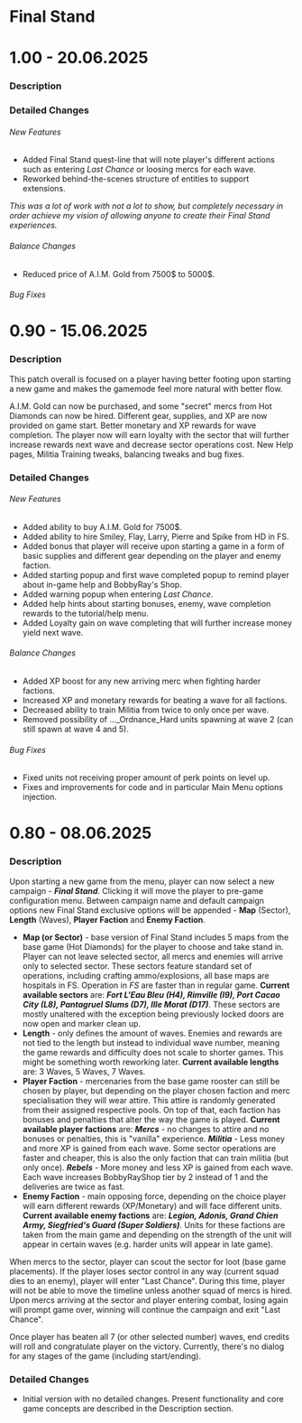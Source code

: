 # Final Stand

# 1.00  - 20.06.2025

### Description

### Detailed Changes

###### New Features
- Added Final Stand quest-line that will note player's different actions such as entering _Last Chance_ or loosing mercs for each wave.
- Reworked behind-the-scenes structure of entities to support extensions.

_This was a lot of work with not a lot to show, but completely necessary in order achieve my vision of allowing anyone to create their Final Stand experiences._

###### Balance Changes
- Reduced price of A.I.M. Gold from 7500$ to 5000$.

###### Bug Fixes

# 0.90  - 15.06.2025

### Description
This patch overall is focused on a player having better footing upon starting a new game and makes the gamemode feel more natural with better flow.

A.I.M. Gold can now be purchased, and some "secret" mercs from Hot Diamonds can now be hired. 
Different gear, supplies, and XP are now provided on game start. Better monetary and XP rewards for wave completion.
The player now will earn loyalty with the sector that will further increase rewards next wave and decrease sector operations cost. 
New Help pages, Militia Training tweaks, balancing tweaks and bug fixes.

### Detailed Changes

###### New Features
- Added ability to buy A.I.M. Gold for 7500$.
- Added ability to hire Smiley, Flay, Larry, Pierre and Spike from HD in FS.
- Added bonus that player will receive upon starting a game in a form of basic supplies and different gear depending on the player and enemy faction.
- Added starting popup and first wave completed popup to remind player about in-game help and BobbyRay's Shop.
- Added warning popup when entering _Last Chance_.
- Added help hints about starting bonuses, enemy, wave completion rewards to the tutorial/help menu.
- Added Loyalty gain on wave completing that will further increase money yield next wave.

###### Balance Changes
- Added XP boost for any new arriving merc when fighting harder factions.
- Increased XP and monetary rewards for beating a wave for all factions.
- Decreased ability to train Militia from twice to only once per wave.
- Removed possibility of ..._Ordnance_Hard units spawning at wave 2 (can still spawn at wave 4 and 5).

###### Bug Fixes
- Fixed units not receiving proper amount of perk points on level up.
- Fixes and improvements for code and in particular Main Menu options injection.

# 0.80 - 08.06.2025

### Description
Upon starting a new game from the menu, player can now select a new campaign - ___Final Stand___. 
Clicking it will move the player to pre-game configuration menu. 
Between campaign name and default campaign options new Final Stand exclusive options will be appended - 
__Map__ (Sector), __Length__ (Waves), __Player Faction__ and __Enemy Faction__.

- __Map (or Sector)__ - base version of Final Stand includes 5 maps from the base game (Hot Diamonds) for the player to choose and take stand in. 
Player can not leave selected sector, all mercs and enemies will arrive only to selected sector. 
These sectors feature standard set of operations, including crafting ammo/explosions, all base maps are hospitals in FS.
Operation in _FS_ are faster than in regular game.
__Current available sectors__ are: ___Fort L'Eau Bleu (H4), Rimville (I9), Port Cacao City (L8), Pantagruel Slums (D7), Ille Morat (D17)___.
These sectors are mostly unaltered with the exception being previously locked doors are now open and marker clean up.
- __Length__ - only defines the amount of waves. 
Enemies and rewards are not tied to the length but instead to individual wave number, meaning the game rewards and difficulty does not scale to shorter games. 
This might be something worth reworking later. 
__Current available lengths__ are: 3 Waves, 5 Waves, 7 Waves.
- __Player Faction__ - mercenaries from the base game rooster can still be chosen by player, but depending on the player chosen faction and merc specialisation they will wear attire. 
This attire is randomly generated from their assigned respective pools. 
On top of that, each faction has bonuses and penalties that alter the way the game is played. 
__Current available player factions__ are: 
___Mercs___ - no changes to attire and no bonuses or penalties, this is "vanilla" experience. 
___Militia___ - Less money and more XP is gained from each wave. 
Some sector operations are faster and cheaper, this is also the only faction that can train militia (but only once). 
___Rebels___ - More money and less XP is gained from each wave. 
Each wave increases BobbyRayShop tier by 2 instead of 1 and the deliveries are twice as fast.
- __Enemy Faction__ - main opposing force, depending on the choice player will earn different rewards (XP/Monetary) and will face different units.
__Current available enemy factions__ are: ___Legion, Adonis, Grand Chien Army, Siegfried's Guard (Super Soldiers)___.
Units for these factions are taken from the main game and depending on the strength of the unit will appear in certain waves (e.g. harder units will appear in late game).

When mercs to the sector, player can scout the sector for loot (base game placements).
If the player loses sector control in any way (current squad dies to an enemy), player will enter "Last Chance".
During this time, player will not be able to move the timeline unless another squad of mercs is hired.
Upon mercs arriving at the sector and player entering combat, losing again will prompt game over, winning will continue the campaign and exit "Last Chance".

Once player has beaten all 7 (or other selected number) waves, end credits will roll and congratulate player on the victory.
Currently, there's no dialog for any stages of the game (including start/ending).

### Detailed Changes
- Initial version with no detailed changes. Present functionality and core game concepts are described in the Description section.

